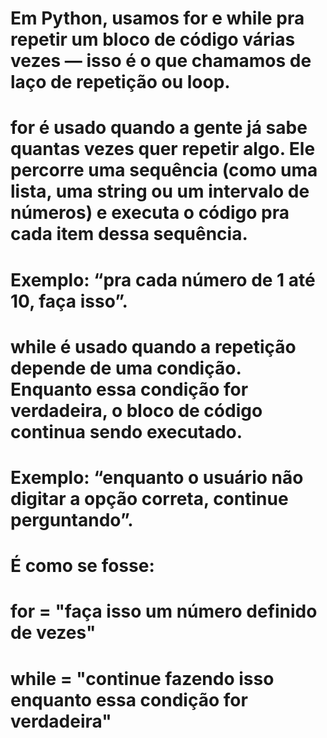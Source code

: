 # Em Python, usamos for e while pra repetir um bloco de código várias vezes — isso é o que chamamos de laço de repetição ou loop.

# for é usado quando a gente já sabe quantas vezes quer repetir algo. Ele percorre uma sequência (como uma lista, uma string ou um intervalo de números) e executa o código pra cada item dessa sequência.
# Exemplo: “pra cada número de 1 até 10, faça isso”.

# while é usado quando a repetição depende de uma condição. Enquanto essa condição for verdadeira, o bloco de código continua sendo executado.
# Exemplo: “enquanto o usuário não digitar a opção correta, continue perguntando”.


# É como se fosse:
# for = "faça isso um número definido de vezes"
# while = "continue fazendo isso enquanto essa condição for verdadeira"
